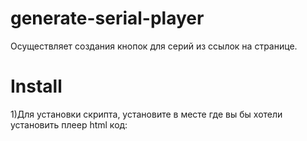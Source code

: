 # generate-serial-player
Осуществляет создания кнопок для серий из ссылок на странице.

# Install
1)Для установки скрипта, установите в месте где вы бы хотели установить плеер html код:

<div id="vid" >
<iframe src="" allow="autoplay; fullscreen" webkitallowfullscreen="true" mozallowfullscreen="true" allowfullscreen="true" frameborder="0" width="100%" height="100%"></iframe>
</div>
<div id="sb" ></div>

2)В конце страници добавьте код подключения скрипта:

<script src="js/HDGOP.js"></script>

3) Для добавления видео в тексте страници добавьте ссылку на видео, типа => https://vio.to/video/t/uu71fa1gk55cmmb31qsl2c29/860033/

4) id адреса для редактирования:
 Блок видео: #vid
 Блок серий: #sb
 Кнопки серий: #sbutton
